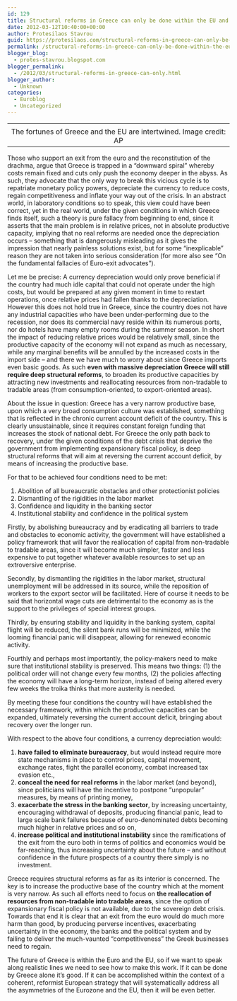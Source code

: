 ```yaml
---
id: 129
title: Structural reforms in Greece can only be done within the EU and the Euro
date: 2012-03-12T10:40:00+00:00
author: Protesilaos Stavrou
guid: https://protesilaos.com/structural-reforms-in-greece-can-only-be-done-within-the-eu-and-the-euro/
permalink: /structural-reforms-in-greece-can-only-be-done-within-the-eu-and-the-euro/
blogger_blog:
  - protes-stavrou.blogspot.com
blogger_permalink:
  - /2012/03/structural-reforms-in-greece-can-only.html
blogger_author:
  - Unknown
categories:
  - Euroblog
  - Uncategorized
---
```

<table align="center" cellpadding="0" cellspacing="0" class="tr-caption-container" style="margin-left: auto; margin-right: auto; text-align: center;">
  <tr>
    <td style="text-align: center;">
    </td>
  </tr>
  
  <tr>
    <td class="tr-caption" style="text-align: center;">
      The fortunes of Greece and the EU are intertwined. Image credit: AP
    </td>
  </tr>
</table>

Those who support an exit from the euro and the reconstitution of the drachma, argue that Greece is trapped in a &#8220;downward spiral&#8221; whereby costs remain fixed and cuts only push the economy deeper in the abyss. As such, they advocate that the only way to break this vicious cycle is to repatriate monetary policy powers, depreciate the currency to reduce costs, regain competitiveness and inflate your way out of the crisis. In an abstract world, in laboratory conditions so to speak, this view could have been correct, yet in the real world, under the given conditions in which Greece finds itself, such a theory is pure fallacy from beginning to end, since it asserts that the main problem is in relative prices, not in absolute productive capacity, implying that no real reforms are needed once the depreciation occurs &#8211; something that is dangerously misleading as it gives the impression that nearly painless solutions exist, but for some &#8220;inexplicable&#8221; reason they are not taken into serious consideration (for more also see &#8220;On the fundamental fallacies of Euro-exit advocates&#8221;).

Let me be precise: A currency depreciation would only prove beneficial if the country had much idle capital that could not operate under the high costs, but would be prepared at any given moment in time to restart operations, once relative prices had fallen thanks to the depreciation. However this does not hold true in Greece, since the country does not have any industrial capacities who have been under-performing due to the recession, nor does its commercial navy reside within its numerous ports, nor do hotels have many empty rooms during the summer season. In short the impact of reducing relative prices would be relatively small, since the productive capacity of the economy will not expand as much as necessary, while any marginal benefits will be annulled by the increased costs in the import side &#8211; and there we have much to worry about since Greece imports even basic goods. As such **even with massive depreciation Greece will still require deep structural reforms**, to broaden its productive capacities by attracting new investments and reallocating resources from non-tradable to tradable areas (from consumption-oriented, to export-oriented areas).

About the issue in question: Greece has a very narrow productive base, upon which a very broad consumption culture was established, something that is reflected in the chronic current account deficit of the country. This is clearly unsustainable, since it requires constant foreign funding that increases the stock of national debt. For Greece the only path back to recovery, under the given conditions of the debt crisis that deprive the government from implementing expansionary fiscal policy, is deep structural reforms that will aim at reversing the current account deficit, by means of increasing the productive base. 

For that to be achieved four conditions need to be met: 

  1. Abolition of all bureaucratic obstacles and other protectionist policies
  2. Dismantling of the rigidities in the labor market
  3. Confidence and liquidity in the banking sector
  4. Institutional stability and confidence in the political system

Firstly, by abolishing bureaucracy and by eradicating all barriers to trade and obstacles to economic activity, the government will have established a policy framework that will favor the reallocation of capital from non-tradable to tradable areas, since it will become much simpler, faster and less expensive to put together whatever available resources to set up an extroversive enterprise.

Secondly, by dismantling the rigidities in the labor market, structural unemployment will be addressed in its source, while the reposition of workers to the export sector will be facilitated. Here of course it needs to be said that horizontal wage cuts are detrimental to the economy as is the support to the privileges of special interest groups.

Thirdly, by ensuring stability and liquidity in the banking system, capital flight will be reduced, the silent bank runs will be minimized, while the looming financial panic will disappear, allowing for renewed economic activity.

Fourthly and perhaps most importantly, the policy-makers need to make sure that institutional stability is preserved. This means two things: (1) the political order will not change every few months, (2) the policies affecting the economy will have a long-term horizon, instead of being altered every few weeks the troika thinks that more austerity is needed.

By meeting these four conditions the country will have established the necessary framework, within which the productive capacities can be expanded, ultimately reversing the current account deficit, bringing about recovery over the longer run. 

With respect to the above four conditions, a currency depreciation would: 

  1. **have failed to eliminate bureaucracy**, but would instead require more state mechanisms in place to control prices, capital movement, exchange rates, fight the parallel economy, combat increased tax evasion etc.,
  2. **conceal the need for real reforms** in the labor market (and beyond), since politicians will have the incentive to postpone &#8220;unpopular&#8221; measures, by means of printing money,
  3. **exacerbate the stress in the banking sector**, by increasing uncertainty, encouraging withdrawal of deposits, producing financial panic, lead to large scale bank failures because of euro-denominated debts becoming much higher in relative prices and so on,
  4. **increase political and institutional instability** since the ramifications of the exit from the euro both in terms of politics and economics would be far-reaching, thus increasing uncertainty about the future &#8211; and without confidence in the future prospects of a country there simply is no investment.

Greece requires structural reforms as far as its interior is concerned. The key is to increase the productive base of the country which at the moment is very narrow. As such all efforts need to focus on **the reallocation of resources from non-tradable into tradable areas**, since the option of expansionary fiscal policy is not available, due to the sovereign debt crisis. Towards that end it is clear that an exit from the euro would do much more harm than good, by producing perverse incentives, exacerbating uncertainty in the economy, the banks and the political system and by failing to deliver the much-vaunted &#8220;competitiveness&#8221; the Greek businesses need to regain.

The future of Greece is within the Euro and the EU, so if we want to speak along realistic lines we need to see how to make this work. If it can be done by Greece alone it&#8217;s good. If it can be accomplished within the context of a coherent, reformist European strategy that will systematically address all the asymmetries of the Eurozone and the EU, then it will be even better.